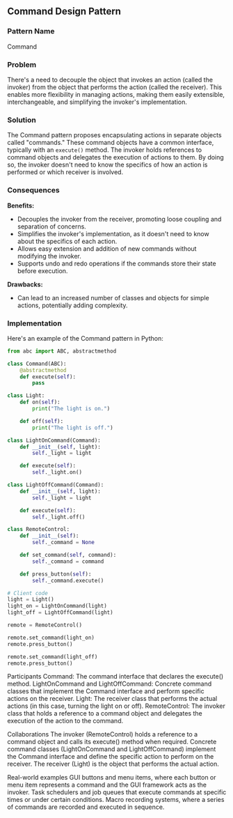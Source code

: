 ## Command Design Pattern

### Pattern Name
Command

### Problem
There's a need to decouple the object that invokes an action (called the invoker) from the object that performs the action (called the receiver). This enables more flexibility in managing actions, making them easily extensible, interchangeable, and simplifying the invoker's implementation.

### Solution
The Command pattern proposes encapsulating actions in separate objects called "commands." These command objects have a common interface, typically with an `execute()` method. The invoker holds references to command objects and delegates the execution of actions to them. By doing so, the invoker doesn't need to know the specifics of how an action is performed or which receiver is involved.

### Consequences
**Benefits:**
- Decouples the invoker from the receiver, promoting loose coupling and separation of concerns.
- Simplifies the invoker's implementation, as it doesn't need to know about the specifics of each action.
- Allows easy extension and addition of new commands without modifying the invoker.
- Supports undo and redo operations if the commands store their state before execution.

**Drawbacks:**
- Can lead to an increased number of classes and objects for simple actions, potentially adding complexity.

### Implementation
Here's an example of the Command pattern in Python:

```python
from abc import ABC, abstractmethod

class Command(ABC):
    @abstractmethod
    def execute(self):
        pass

class Light:
    def on(self):
        print("The light is on.")

    def off(self):
        print("The light is off.")

class LightOnCommand(Command):
    def __init__(self, light):
        self._light = light

    def execute(self):
        self._light.on()

class LightOffCommand(Command):
    def __init__(self, light):
        self._light = light

    def execute(self):
        self._light.off()

class RemoteControl:
    def __init__(self):
        self._command = None

    def set_command(self, command):
        self._command = command

    def press_button(self):
        self._command.execute()

# Client code
light = Light()
light_on = LightOnCommand(light)
light_off = LightOffCommand(light)

remote = RemoteControl()

remote.set_command(light_on)
remote.press_button()

remote.set_command(light_off)
remote.press_button()

```

Participants
Command: The command interface that declares the execute() method.
LightOnCommand and LightOffCommand: Concrete command classes that implement the Command interface and perform specific actions on the receiver.
Light: The receiver class that performs the actual actions (in this case, turning the light on or off).
RemoteControl: The invoker class that holds a reference to a command object and delegates the execution of the action to the command.

Collaborations
The invoker (RemoteControl) holds a reference to a command object and calls its execute() method when required.
Concrete command classes (LightOnCommand and LightOffCommand) implement the Command interface and define the specific action to perform on the receiver.
The receiver (Light) is the object that performs the actual action.

Real-world examples
GUI buttons and menu items, where each button or menu item represents a command and the GUI framework acts as the invoker.
Task schedulers and job queues that execute commands at specific times or under certain conditions.
Macro recording systems, where a series of commands are recorded and executed in sequence.
